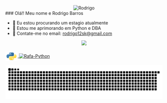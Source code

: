 <div align="center">
    <img align="center"  height="140em" width="350" alt="Rodrigo" src="https://c.tenor.com/mGgWY8RkgYMAAAAC/hello-world.gif">
    </div>
### Olá!! Meu nome e Rodrigo Barros 

- 👀 Eu estou procurando um estagio atualmente
- 🌱 Estou me aprimorando em Python e DBA
- 💞️ Contate-me no email: rodrigo12sk@gmail.com

<div align="center">
  <a href="https://github.com/RodrigoBlue">
  <img height="180em" src="https://github-readme-stats.vercel.app/api?username=RodrigoBlue&show_icons=true&theme=highcontrast&include_all_commits=true&count_private=true"/>
</div>


<div style="display: inline_block"><br>
 
  <img align="center" alt="Rafa-Python" height="30" width="40" src="https://raw.githubusercontent.com/devicons/devicon/master/icons/python/python-original.svg">
  <img align="center" alt="Rafa-Python" height="30" width="40" src="https://cdn.jsdelivr.net/gh/devicons/devicon/icons/mysql/mysql-original.svg">


</div>


![Snake animation](https://github.com/RodrigoBlue/RodrigoBlue/blob/output/github-contribution-grid-snake.svg)

